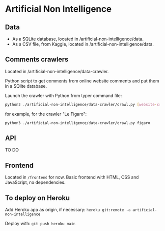 # Artificial Non Intelligence

## Data

- As a SQLite database, located in /artificial-non-intelligence/data.
- As a CSV file, from Kaggle, located in /artificial-non-intelligence/data.


## Comments crawlers

Located in /artificial-non-intelligence/data-crawler.

Python script to get comments from online website comments and put them in a SQlite database.

Launch the crawler with Python from typer command file:
```sh
python3 ./artificial-non-intelligence/data-crawler/crawl.py [website-crawler]
```

for example, for the crawler "Le Figaro":
```sh
python3 ./artificial-non-intelligence/data-crawler/crawl.py figaro
```


## API

TO DO



## Frontend

Located in `/frontend` for now.
Basic frontend with HTML, CSS and JavaScript, no dependencies.


## To deploy on Heroku

Add Heroku app as origin, if necessary:
`heroku git:remote -a artificial-non-intelligence`

Deploy with:
`git push heroku main`
